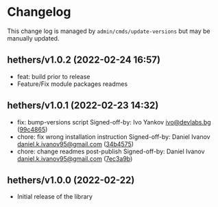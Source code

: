 Changelog
=========

This change log is managed by `admin/cmds/update-versions` but may be manually updated.


hethers/v1.0.2 (2022-02-24 16:57)
---------------------------------

  - feat: build prior to release
  - Feature/Fix module packages readmes

hethers/v1.0.1 (2022-02-23 14:32)
---------------------------------

  - fix: bump-versions script Signed-off-by: Ivo Yankov <ivo@devlabs.bg> ([99c4865](https://github.com/hethers-io/hethers.js/commit/99c4865518ca90dc9fcb80294df50365c94cc845))
  - chore: fix wrong installation instruction Signed-off-by: Daniel Ivanov <daniel.k.ivanov95@gmail.com> ([34b4575](https://github.com/hethers-io/hethers.js/commit/34b45758da26413b958796ccfc66fc2a78f962a2))
  - chore: change readmes post-publish Signed-off-by: Daniel Ivanov <daniel.k.ivanov95@gmail.com> ([7ec3a9b](https://github.com/hethers-io/hethers.js/commit/7ec3a9b3454120340e894c9db41d63d3dd0019ac))

hethers/v1.0.0 (2022-02-22)
--------------------------------

- Initial release of the library